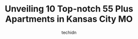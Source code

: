 ---
layout: ampstory
image: https://i0.wp.com/www.depkes.org/wp-content/uploads/2023/06/55-plus-apartments-0-in-kansas-city-mo-1685777956.jpeg?resize=640,853
author: techidn
featured: false
description: Discover the impressive array of 55 Plus Apartments options in Kansas City MO, where you can find 10 of the largest 55 Plus Apartments establishments in the area. From renowned classics to h
title: Unveiling 10 Top-notch 55 Plus Apartments in Kansas City MO
cover:
   title: Unveiling 10 Top-notch 55 Plus Apartments in Kansas City MO
   subtitle: Rickpate
   background: https://www.depkes.org/wp-content/uploads/2023/06/55-plus-apartments-0-in-kansas-city-mo-1685777956.jpeg

pages: 
 - layout: thirds
   top: <h1>#1 Cloverset Valley Apartment Homes</h1>
   bottom: "<p>It is definitely something about the area that I like.  The greenery of the trees, And the landscape itself of the building make it very inviting to want to live here.</p>"
   background: https://www.depkes.org/wp-content/uploads/2023/06/55-plus-apartments-1-in-kansas-city-mo-1685777957.jpeg
   backgroundblur: true
 - layout: thirds
   top: <h1>#2 The Gardens at Northgate Village</h1>
   bottom: "<p>This building I live in is suppose to be for seniors and due to lack of  caring about our disabled people who need elevators and doors that need to work  I cannot recomme</p>"
   background: https://www.depkes.org/wp-content/uploads/2023/06/55-plus-apartments-2-in-kansas-city-mo-1685777957.png
   cta:
      link: https://www.depkes.org/blog/unveiling-10-top-notch-55-plus-apartments-in-kansas-city-mo/
      text: Unveiling 10 Top-notch 55 Plus Apartments in Kansas City MO
 - layout: thirds
   top: <h1>#3 City View at St. Margarets</h1>
   bottom: "<p>759 Vermont Ave, Kansas City, KS 66101, United States</p>"
   background: https://www.depkes.org/wp-content/uploads/2023/06/55-plus-apartments-3-in-kansas-city-mo-1685777958.jpeg
   cta:
      link: https://www.depkes.org/blog/unveiling-10-top-notch-55-plus-apartments-in-kansas-city-mo/
      text: Unveiling 10 Top-notch 55 Plus Apartments in Kansas City MO
 - layout: thirds
   top: <h1>#4 Riverstone Retirement Community</h1>
   bottom: "<p>9000 N Congress Ave, Kansas City, MO 64153, United States</p>"
   background: https://images.unsplash.com/photo-1510906594845-bc082582c8cc?ixlib=rb-4.0.3&ixid=MnwxMjA3fDB8MHxwaG90by1wYWdlfHx8fGVufDB8fHx8&auto=format&fit=crop&w=640&h=853&q=80
   cta:
      link: https://www.depkes.org/blog/unveiling-10-top-notch-55-plus-apartments-in-kansas-city-mo/
      text: Unveiling 10 Top-notch 55 Plus Apartments in Kansas City MO
 - layout: thirds
   top: <h1>#5 Primrose Retirement Community of Kansas City</h1>
   bottom: "<p>8559 N Line Creek Pkwy, Kansas City, MO 64154, United States</p>"
   background: https://images.unsplash.com/photo-1567095761054-7a02e69e5c43?ixlib=rb-4.0.3&ixid=MnwxMjA3fDB8MHxwaG90by1wYWdlfHx8fGVufDB8fHx8&auto=format&fit=crop&w=640&h=853&q=80
   cta:
      link: https://www.depkes.org/blog/unveiling-10-top-notch-55-plus-apartments-in-kansas-city-mo/
      text: Unveiling 10 Top-notch 55 Plus Apartments in Kansas City MO
 - layout: thirds
   top: <h1>#6 Liberty at Shoal Creek</h1>
   bottom: "<p>8800 NE 82nd St, Kansas City, MO 64158, United States</p>"
   background: https://images.unsplash.com/photo-1614648718611-0635f29016cb?ixlib=rb-4.0.3&ixid=MnwxMjA3fDB8MHxwaG90by1wYWdlfHx8fGVufDB8fHx8&auto=format&fit=crop&w=640&h=853&q=80
   cta:
      link: https://www.depkes.org/blog/unveiling-10-top-notch-55-plus-apartments-in-kansas-city-mo/
      text: Unveiling 10 Top-notch 55 Plus Apartments in Kansas City MO
 - layout: thirds
   top: <h1>#7 Cottages of Kansas City East</h1>
   bottom: "<p>13819 E 49th Terrace Unit D, Kansas City, MO 64133, United States</p>"
   background: https://images.unsplash.com/photo-1591393223703-56fe1347ac62?ixlib=rb-4.0.3&ixid=MnwxMjA3fDB8MHxwaG90by1wYWdlfHx8fGVufDB8fHx8&auto=format&fit=crop&w=640&h=853&q=80
   cta:
      link: https://www.depkes.org/blog/unveiling-10-top-notch-55-plus-apartments-in-kansas-city-mo/
      text: Unveiling 10 Top-notch 55 Plus Apartments in Kansas City MO
 - layout: thirds
   middle: Continue reading...
   background: https://images.unsplash.com/photo-1564951434112-64d74cc2a2d7?ixlib=rb-4.0.3&ixid=MnwxMjA3fDB8MHxwaG90by1wYWdlfHx8fGVufDB8fHx8&auto=format&fit=crop&w=640&h=853&q=80
   cta:
      link: https://www.depkes.org/blog/unveiling-10-top-notch-55-plus-apartments-in-kansas-city-mo/
      text: Unveiling 10 Top-notch 55 Plus Apartments in Kansas City MO
      
---